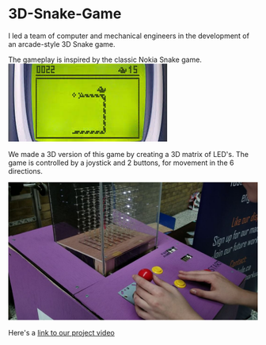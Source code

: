 # 3D-Snake-Game

[image1]: ./Images/Nokia.jpg "Nokia Snake"
[image2]: ./Images/Snake.JPG "3D Snake Game"

I led a team of computer and mechanical engineers in the development of an arcade-style 3D Snake game. 

The gameplay is inspired by the classic Nokia Snake game.
![alt text][image1]

We made a 3D version of this game by creating a 3D matrix of LED's. The game is controlled by a joystick and 2 buttons, for movement in the 6 directions.

![alt text][image2]

Here's a [link to our project video](./Images/3DSnake.mp4)

